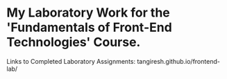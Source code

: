 # My Laboratory Work for the 'Fundamentals of Front-End Technologies' Course.

Links to Completed Laboratory Assignments: tangiresh.github.io/frontend-lab/
